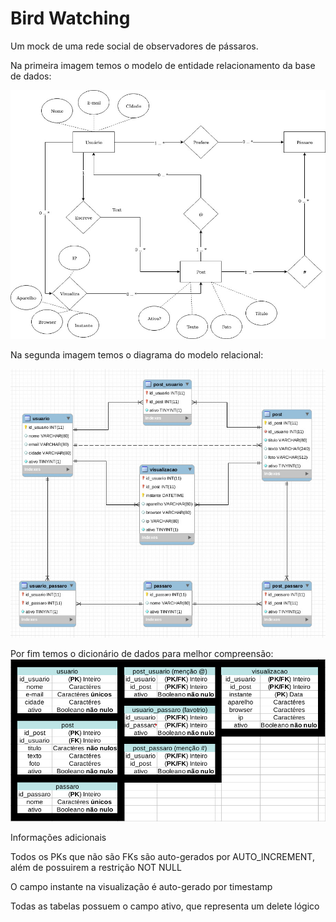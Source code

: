 # Bird Watching

Um mock de uma rede social de observadores de pássaros.

Na primeira imagem temos o modelo de entidade relacionamento da base de dados:

![Modelo_Entidade-Relacionamento](imgs/Modelo_Entidade-Relacionamento.jpeg)

Na segunda imagem temos o diagrama do modelo relacional:

![Diagrama_do_modelo_relacional](imgs/Diagrama_do_modelo_relacional.jpeg)

Por fim temos o dicionário de dados para melhor compreensão:
![dicionario_de_dados.png](dicionario_de_dados.png)

Informações adicionais

Todos os PKs que não são FKs são auto-gerados por AUTO_INCREMENT, além de possuirem a restrição NOT NULL

O campo instante na visualização é auto-gerado por timestamp

Todas as tabelas possuem o campo ativo, que representa um delete lógico

